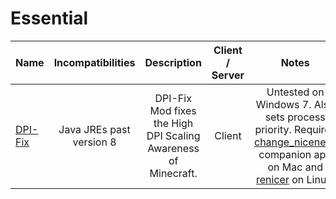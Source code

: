 # Essential
| Name | Incompatibilities | Description | Client / Server | Notes |
| --- | :---: | :---: | :---: | :---: |
| [DPI-Fix](https://www.curseforge.com/minecraft/mc-mods/dpi-fix) | Java JREs past version 8 | DPI-Fix Mod fixes the High DPI Scaling Awareness of Minecraft. | Client | Untested on Windows 7. Also sets process priority. Requires [change_niceness](https://github.com/jredfox/change_niceness/releases) companion app on Mac and [renicer](https://github.com/jredfox/change_niceness/releases) on Linux. |